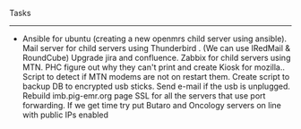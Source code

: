 Tasks
______
* Ansible for ubuntu (creating a new openmrs child server using ansible).
Mail server for child servers using Thunderbird . (We can use IRedMail & RoundCube)
Upgrade jira and confluence.
Zabbix for child servers using MTN.
PHC figure out why they can't print and create Kiosk for mozilla..
Script to detect if MTN modems are not on restart them.
Create script to backup DB to encrypted usb sticks. Send e-mail if the usb is unplugged.
Rebuild imb.pig-emr.org page
SSL for all the servers that use port forwarding.
If we get time try put Butaro and Oncology servers on line with public IPs enabled 

